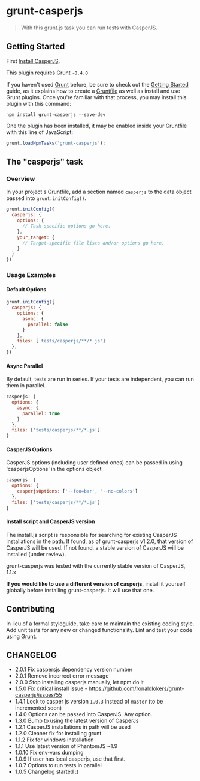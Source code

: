 # grunt-casperjs

> With this grunt.js task you can run tests with CasperJS.

## Getting Started

First [Install CasperJS](http://casperjs.org/installation.html).

This plugin requires Grunt `~0.4.0`

If you haven't used [Grunt](http://gruntjs.com/) before, be sure to check out the [Getting Started](http://gruntjs.com/getting-started) guide, as it explains how to create a [Gruntfile](http://gruntjs.com/sample-gruntfile) as well as install and use Grunt plugins. Once you're familiar with that process, you may install this plugin with this command:

```shell
npm install grunt-casperjs --save-dev
```

One the plugin has been installed, it may be enabled inside your Gruntfile with this line of JavaScript:

```js
grunt.loadNpmTasks('grunt-casperjs');
```

## The "casperjs" task

### Overview
In your project's Gruntfile, add a section named `casperjs` to the data object passed into `grunt.initConfig()`.

```js
grunt.initConfig({
  casperjs: {
    options: {
      // Task-specific options go here.
    },
    your_target: {
      // Target-specific file lists and/or options go here.
    }
  }
})
```

### Usage Examples

#### Default Options

```js
grunt.initConfig({
  casperjs: {
    options: {
      async: {
        parallel: false
      }
    },
    files: ['tests/casperjs/**/*.js']
  },
})
```

#### Async Parallel

By default, tests are run in series. If your tests are independent, you can run them in parallel.

```javascript
casperjs: {
  options: {
    async: {
      parallel: true
    }
  },
  files: ['tests/casperjs/**/*.js']
}
```

#### CasperJS Options

CasperJS options (including user defined ones) can be passed in using 'casperjsOptions' in the options object
```javascript
casperjs: {
  options: {
    casperjsOptions: ['--foo=bar', '--no-colors']
  },
  files: ['tests/casperjs/**/*.js']
}
```

#### Install script and CasperJS version
The install.js script is responsible for searching for existing CasperJS installations in the path. If found, as of grunt-casperjs v1.2.0, that version of CasperJS will be used. If not found, a stable version of CasperJS will be installed (under review).

grunt-casperjs was tested with the currently stable version of CasperJS, 1.1.x

**If you would like to use a different version of casperjs**, install it yourself globally before installing grunt-casperjs. It will use that one.

## Contributing
In lieu of a formal styleguide, take care to maintain the existing coding style. Add unit tests for any new or changed functionality. Lint and test your code using [Grunt](http://gruntjs.com/).


## CHANGELOG
* 2.0.1 Fix caspersjs dependency version number
* 2.0.1 Remove incorrect error message
* 2.0.0 Stop installing casperjs manually, let npm do it
* 1.5.0 Fix critical install issue - https://github.com/ronaldlokers/grunt-casperjs/issues/55
* 1.4.1 Lock to casper js version `1.0.3` instead of `master` (to be incremented soon)
* 1.4.0 Options can be passed into CasperJS. Any option.
* 1.3.0 Bump to using the latest version of CasperJs
* 1.2.1 CasperJS installations in path will be used
* 1.2.0 Cleaner fix for installing grunt
* 1.1.2 Fix for windows installation
* 1.1.1 Use latest version of PhantomJS ~1.9
* 1.0.10 Fix env-vars dumping
* 1.0.9 If user has local casperjs, use that first.
* 1.0.7 Options to run tests in parallel
* 1.0.5 Changelog started :)
